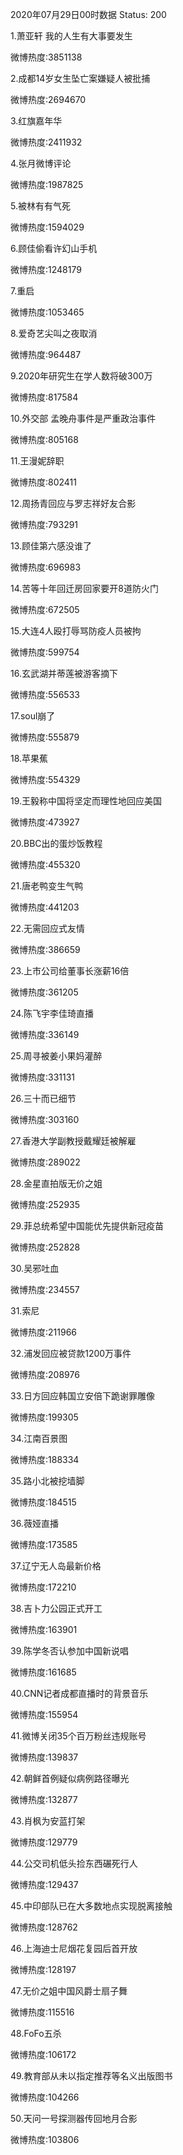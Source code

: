 2020年07月29日00时数据
Status: 200

1.萧亚轩 我的人生有大事要发生

微博热度:3851138

2.成都14岁女生坠亡案嫌疑人被批捕

微博热度:2694670

3.红旗嘉年华

微博热度:2411932

4.张月微博评论

微博热度:1987825

5.被林有有气死

微博热度:1594029

6.顾佳偷看许幻山手机

微博热度:1248179

7.重启

微博热度:1053465

8.爱奇艺尖叫之夜取消

微博热度:964487

9.2020年研究生在学人数将破300万

微博热度:817584

10.外交部 孟晚舟事件是严重政治事件

微博热度:805168

11.王漫妮辞职

微博热度:802411

12.周扬青回应与罗志祥好友合影

微博热度:793291

13.顾佳第六感没谁了

微博热度:696983

14.苦等十年回迁房回家要开8道防火门

微博热度:672505

15.大连4人殴打辱骂防疫人员被拘

微博热度:599754

16.玄武湖并蒂莲被游客摘下

微博热度:556533

17.soul崩了

微博热度:555879

18.苹果蕉

微博热度:554329

19.王毅称中国将坚定而理性地回应美国

微博热度:473927

20.BBC出的蛋炒饭教程

微博热度:455320

21.唐老鸭变生气鸭

微博热度:441203

22.无需回应式友情

微博热度:386659

23.上市公司给董事长涨薪16倍

微博热度:361205

24.陈飞宇李佳琦直播

微博热度:336149

25.周寻被姜小果妈灌醉

微博热度:331131

26.三十而已细节

微博热度:303160

27.香港大学副教授戴耀廷被解雇

微博热度:289022

28.金星直拍版无价之姐

微博热度:252935

29.菲总统希望中国能优先提供新冠疫苗

微博热度:252828

30.吴邪吐血

微博热度:234557

31.索尼

微博热度:211966

32.浦发回应被贷款1200万事件

微博热度:208976

33.日方回应韩国立安倍下跪谢罪雕像

微博热度:199305

34.江南百景图

微博热度:188334

35.路小北被挖墙脚

微博热度:184515

36.薇娅直播

微博热度:173585

37.辽宁无人岛最新价格

微博热度:172210

38.吉卜力公园正式开工

微博热度:163901

39.陈学冬否认参加中国新说唱

微博热度:161685

40.CNN记者成都直播时的背景音乐

微博热度:155954

41.微博关闭35个百万粉丝违规账号

微博热度:139837

42.朝鲜首例疑似病例路径曝光

微博热度:132877

43.肖枫为安蓝打架

微博热度:129779

44.公交司机低头捡东西碾死行人

微博热度:129437

45.中印部队已在大多数地点实现脱离接触

微博热度:128762

46.上海迪士尼烟花复园后首开放

微博热度:128197

47.无价之姐中国风爵士扇子舞

微博热度:115516

48.FoFo五杀

微博热度:106172

49.教育部从未以指定推荐等名义出版图书

微博热度:104266

50.天问一号探测器传回地月合影

微博热度:103806

